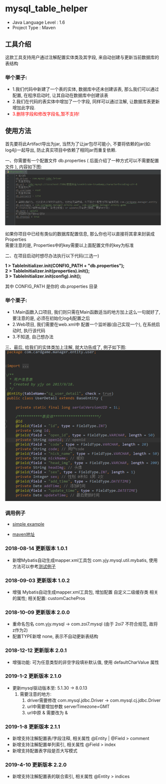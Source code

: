 # mysql_table_helper
* Java Language Level : 1.6
* Project Type : Maven


## 工具介绍
这款工具支持用户通过注解配置实体类及其字段, 来自动创建与更新当前数据库的表结构

### 举个栗子:
* 1.我们代码中新建了一个表的实体, 数据库中还未创建该表, 那么我们可以通过配置, 在程序启动时, 让其自动在数据库中创建该表
* 2.我们在代码的表实体中增加了一个字段, 同样可以通过注解, 让数据库表更新增加此字段.
* <font color="red" >3.删除字段和修改字段名,暂不支持!</font>

## 使用方法

首先要将此Artifact导出为jar, 当然为了让jar包尽可能小, 不要将依赖的jar(如: log4j)一起导出, 防止真实项目中依赖了相同jar而重复依赖.

一、你需要有一个配置文件 db.properties ( 后面介绍了一种方式可以不需要配置文件 ), 内容如下图: 
![image](https://raw.githubusercontent.com/15058126273/mysql_table_helper/master/resources/images/properties1.png)
    
   如果你项目中已经有类似的数据库配置信息, 那么你也可以直接将其拿来封装成 Properties<br/>
   需要注意的是, Properties中的key需要以上面配置文件的key为标准
   
   
二、在项目启动时想尽办法执行以下代码(三选一)

<b>1 > TableInitializer.init(CONFIG_PATH + "db.properties");</b><br/>
<b>2 > TableInitializer.init(properties).init();</b><br/>
<b>3 > TableInitializer.init(config).init();</b>

其中 CONFIG_PATH 是你的 db.properties 目录

### 举个栗子:

* 1.Main函数入口项目, 我们则只需在Main函数适当的地方加上这么一句就好了, 要注意的是, 必须在初始化log4j配置之后
* 2.Web项目, 我们需要在web.xml中 配置一个监听器(自己实现一个), 在系统启动时, 执行该代码
* 3.不知道, 自己想办法

三、最后, 给我们的实体类加上注解, 就大功告成了, 例子如下图:
![image](https://raw.githubusercontent.com/15058126273/mysql_table_helper/master/resources/images/entity1.png)

### 调用例子

* [simple example](https://github.com/15058126273/mysql_table_helper/tree/master/src/test/java/com/zoi7/mysql/example/main/SimpleTest.java)

* [maven地址](http://mvnrepository.com/artifact/com.2oi7/mysql-table-helper)

### 2018-08-14 更新版本 1.0.1
* 新增Mybatis自动生成mapper.xml工具包 com.yjy.mysql.util.mybatis, 使用方法可以参考[测试例子](https://github.com/15058126273/mysql_table_helper/tree/master/src/test/java/com/zoi7/mysql/example/mybatis/SimpleTest.java)

### 2018-09-03 更新版本 1.0.2
* 增强 Mybatis自动生成mapper.xml工具包, 增加配置 自定义二级缓存类 相关的属性; 相关配置: customCachePros

### 2018-10-09 更新版本 2.0.0
* 重命名包名 com.yjy.mysql -> com.zoi7.mysql (由于 2oi7 不符合规范, 故将 z作为2)
* 配置TYPE新增 none, 表示不自动更新表结构

### 2018-12-12 更新版本 2.0.1
* 增强功能: 可为任意类型的非空字段填补默认值, 使用 defaultCharValue 属性

### 2019-1-2 更新版本 2.1.0
* 更新mysql驱动版本至: 5.1.30 -> 8.0.13
    1. 需要注意的地方: 
       1. driver需要修改 com.mysql.jdbc.Driver -> com.mysql.cj.jdbc.Driver
       1. url中需要增加参数 serverTimezone=GMT
       1. url中原 &amp; 需要改为 &

### 2019-1-8 更新版本 2.1.1
* 新增支持注解配置表/字段注释, 相关属性 @Entity | @Field > comment
* 新增支持注解配置单列索引, 相关属性 @Field > index
* 新增支持配置表字段是否大写模式

### 2019-4-10 更新版本 2.2.0
* 新增支持注解配置表的联合索引, 相关属性 @Entity > indices